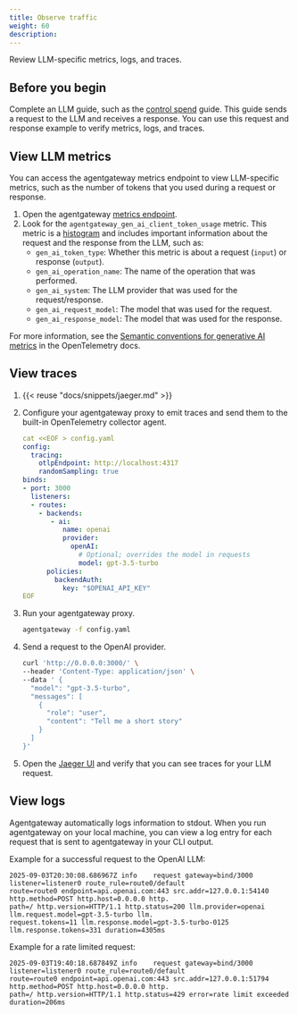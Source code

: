 ```yaml
---
title: Observe traffic
weight: 60
description:
---
```


Review LLM-specific metrics, logs, and traces. 

## Before you begin

Complete an LLM guide, such as the [control spend](../spending) guide. This guide sends a request to the LLM and receives a response. You can use this request and response example to verify metrics, logs, and traces.  

## View LLM metrics

You can access the agentgateway metrics endpoint to view LLM-specific metrics, such as the number of tokens that you used during a request or response. 

1. Open the agentgateway [metrics endpoint](http://localhost:15020/metrics). 
2. Look for the `agentgateway_gen_ai_client_token_usage` metric. This metric is a [histogram](https://prometheus.io/docs/concepts/metric_types/#histogram) and includes important information about the request and the response from the LLM, such as:
   * `gen_ai_token_type`: Whether this metric is about a request (`input`) or response (`output`). 
   * `gen_ai_operation_name`: The name of the operation that was performed. 
   * `gen_ai_system`: The LLM provider that was used for the request/response. 
   * `gen_ai_request_model`: The model that was used for the request. 
   * `gen_ai_response_model`: The model that was used for the response. 
   

For more information, see the [Semantic conventions for generative AI metrics](https://opentelemetry.io/docs/specs/semconv/gen-ai/gen-ai-metrics/) in the OpenTelemetry docs.

## View traces

1. {{< reuse "docs/snippets/jaeger.md" >}}

2. Configure your agentgateway proxy to emit traces and send them to the built-in OpenTelemetry collector agent. 
   ```yaml
   cat <<EOF > config.yaml
   config:  
     tracing:
       otlpEndpoint: http://localhost:4317
       randomSampling: true
   binds:
   - port: 3000
     listeners:
     - routes:
       - backends:
          - ai:
             name: openai
             provider:
               openAI:
                 # Optional; overrides the model in requests
                 model: gpt-3.5-turbo
         policies:
           backendAuth:
             key: "$OPENAI_API_KEY"
   EOF
   ```

3. Run your agentgateway proxy. 
   ```sh
   agentgateway -f config.yaml
   ```

4. Send a request to the OpenAI provider. 
   ```sh
   curl 'http://0.0.0.0:3000/' \
   --header 'Content-Type: application/json' \
   --data ' {
     "model": "gpt-3.5-turbo",
     "messages": [
       {
         "role": "user",
         "content": "Tell me a short story"
       }
     ]
   }'
   ```

5. Open the [Jaeger UI](http://localhost:16686/search) and verify that you can see traces for your LLM request. 
   

## View logs

Agentgateway automatically logs information to stdout. When you run agentgateway on your local machine, you can view a log entry for each request that is sent to agentgateway in your CLI output. 

Example for a successful request to the OpenAI LLM: 
```
2025-09-03T20:30:08.686967Z	info	request gateway=bind/3000 listener=listener0 route_rule=route0/default
route=route0 endpoint=api.openai.com:443 src.addr=127.0.0.1:54140 http.method=POST http.host=0.0.0.0 http.
path=/ http.version=HTTP/1.1 http.status=200 llm.provider=openai llm.request.model=gpt-3.5-turbo llm.
request.tokens=11 llm.response.model=gpt-3.5-turbo-0125 llm.response.tokens=331 duration=4305ms
```

Example for a rate limited request: 
```
2025-09-03T19:40:18.687849Z	info	request gateway=bind/3000 listener=listener0 route_rule=route0/default
route=route0 endpoint=api.openai.com:443 src.addr=127.0.0.1:51794 http.method=POST http.host=0.0.0.0 http.
path=/ http.version=HTTP/1.1 http.status=429 error=rate limit exceeded duration=206ms
```
